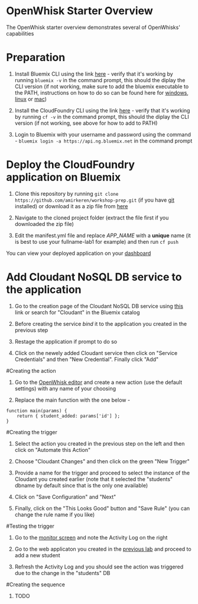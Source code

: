 # OpenWhisk Starter Overview

The OpenWhisk starter overview demonstrates several of OpenWhisks' capabilities

# Preparation

1. Install Bluemix CLI using the link [here](http://clis.ng.bluemix.net/ui/home.html) - verify that it's working by running `bluemix -v` in the command prompt, this should the diplay the CLI version (if not working, make sure to add the bluemix executable to the PATH, instructions on how to do so can be found here for [windows](http://www.computerhope.com/issues/ch000549.htm), [linux](http://www.troubleshooters.com/linux/prepostpath.htm) or [mac](http://architectryan.com/2012/10/02/add-to-the-path-on-mac-os-x-mountain-lion/#.WH9RLbZ96L8))

2. Install the CloudFoundry CLI using the link [here](https://github.com/cloudfoundry/cli/releases) - verify that it's working by running `cf -v` in the command prompt, this should the diplay the CLI version (if not working, see above for how to add to PATH)

3. Login to Bluemix with your username and password using the command - `bluemix login -a https://api.ng.bluemix.net` in the command prompt

# Deploy the CloudFoundry application on Bluemix

1. Clone this repository by running `git clone https://github.com/amirkeren/workshop-prep.git` (if you have [git](https://git-scm.com/downloads) installed) or download it as a zip file from [here](https://github.com/amirkeren/workshop-prep/archive/master.zip)

2. Navigate to the cloned project folder (extract the file first if you downloaded the zip file)

3. Edit the manifest.yml file and replace *APP_NAME* with a **unique** name (it is best to use your fullname-lab1 for example) and then run `cf push`

You can view your deployed application on your [dashboard](https://console.ng.bluemix.net/dashboard/apps)

# Add Cloudant NoSQL DB service to the application

1. Go to the creation page of the Cloudant NoSQL DB service using [this](https://console.ng.bluemix.net/catalog/services/cloudant-nosql-db/) link or search for "Cloudant" in the Bluemix catalog

2. Before creating the service *bind* it to the application you created in the previous step

3. Restage the application if prompt to do so

4. Click on the newely added Cloudant service then click on "Service Credentials" and then "New Credential". Finally click "Add"

#Creating the action

1. Go to the [OpenWhisk editor](https://console.ng.bluemix.net/openwhisk/editor) and create a new action (use the default settings) with any name of your choosing

2. Replace the main function with the one below -

```
function main(params) {
	return { student_added: params['id'] };
}
```

#Creating the trigger

1. Select the action you created in the previous step on the left and then click on "Automate this Action"

2. Choose "Cloudant Changes" and then click on the green "New Trigger"

3. Provide a name for the trigger and proceed to select the instance of the Cloudant you created earlier (note that it selected the "students" dbname by default since that is the only one available)

4. Click on "Save Configuration" and "Next"

5. Finally, click on the "This Looks Good" button and "Save Rule" (you can change the rule name if you like)

#Testing the trigger

1. Go to the [monitor screen](https://console.ng.bluemix.net/openwhisk/dashboard) and note the Activity Log on the right

2. Go to the web applicaton you created in the [previous lab](https://github.com/amirkeren/bluemix-lab1) and proceed to add a new student

3. Refresh the Activity Log and you should see the action was triggered due to the change in the "students" DB

#Creating the sequence

1. TODO
